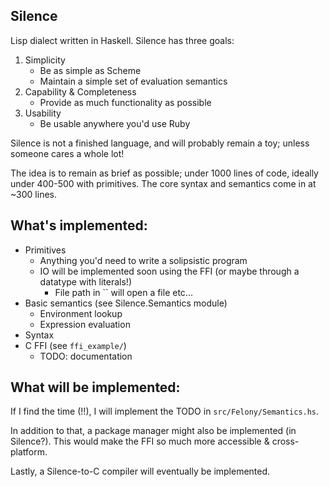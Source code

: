 ## Silence

Lisp dialect written in Haskell. Silence has three goals:

1. Simplicity
	- Be as simple as Scheme
	- Maintain a simple set of evaluation semantics
2. Capability & Completeness
	- Provide as much functionality as possible
3. Usability
	- Be usable anywhere you'd use Ruby

Silence is not a finished language, and will probably remain a toy; unless someone cares a whole lot!

The idea is to remain as brief as possible; under 1000 lines of code, ideally under 400-500 with primitives. The core syntax and semantics come in at ~300 lines.

## What's implemented:

- Primitives
	- Anything you'd need to write a solipsistic program 
	- IO will be implemented soon using the FFI (or maybe through a datatype with literals!)
		- File path in \`\` will open a file etc...
- Basic semantics (see Silence.Semantics module)
	- Environment lookup
	- Expression evaluation
- Syntax
- C FFI (see `ffi_example/`)
	- TODO: documentation

## What will be implemented:

If I find the time (!!), I will implement the TODO in `src/Felony/Semantics.hs`.

In addition to that, a package manager might also be implemented (in Silence?). This would make the FFI so much more accessible & cross-platform.

Lastly, a Silence-to-C compiler will eventually be implemented.